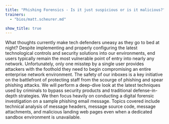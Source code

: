 ```yaml
---
title: "Phishing Forensics - Is it just suspicious or is it malicious?"
trainers:
  - "bios/matt.scheurer.md"

show_title: true
---
```

What thoughts currently make tech defenders uneasy as they go to bed at night? Despite implementing and properly configuring the latest technological controls and security solutions into our environments, end users typically remain the most vulnerable point of entry into nearly any network. Unfortunately, only one misstep by a single user provides attackers with the foothold they need to begin compromising an entire enterprise network environment. The safety of our inboxes is a key initiative on the battlefront of protecting staff from the scourge of phishing and spear phishing attacks. We will perform a deep-dive look at the latest techniques used by criminals to bypass security products and traditional defense-in-depth strategies. We then focus heavily on conducting a digital forensic investigation on a sample phishing email message. Topics covered include technical analysis of message headers, message source code, message attachments, and malicious landing web pages even when a dedicated sandbox environment is unavailable.
